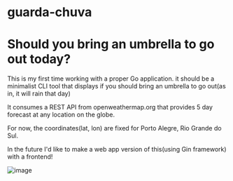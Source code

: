 # guarda-chuva
# Should you bring an umbrella to go out today?

This is my first time working with a proper Go application.
it should be a minimalist CLI tool that displays if you should bring an umbrella to go out(as in, it will rain that day)

It consumes a REST API from openweathermap.org that provides 5 day forecast at any location on the globe.

For now, the coordinates(lat, lon) are fixed for Porto Alegre, Rio Grande do Sul.

In the future I'd like to make a web app version of this(using Gin framework) with a frontend!

![image](https://github.com/user-attachments/assets/15a1d440-b0b0-4245-8bf2-106df927193b)



